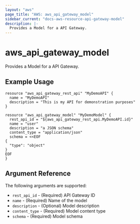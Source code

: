 ```yaml
---
layout: "aws"
page_title: "AWS: aws_api_gateway_model"
sidebar_current: "docs-aws-resource-api-gateway-model"
description: |-
  Provides a Model for a API Gateway.
---
```


# aws\_api\_gateway\_model

Provides a Model for a API Gateway.

## Example Usage

```
resource "aws_api_gateway_rest_api" "MyDemoAPI" {
  name = "MyDemoAPI"
  description = "This is my API for demonstration purposes"
}

resource "aws_api_gateway_model" "MyDemoModel" {
  rest_api_id = "${aws_api_gateway_rest_api.MyDemoAPI.id}"
  name = "user"
  description = "a JSON schema"
  content_type = "application/json"
  schema = <<EOF
{
  "type": "object"
}
EOF
}
```

## Argument Reference

The following arguments are supported:

* `rest_api_id` - (Required) API Gateway ID
* `name` - (Required) Name of the model
* `description` - (Optional) Model description
* `content_type` - (Required) Model content type
* `schema` - (Required) Model schema
